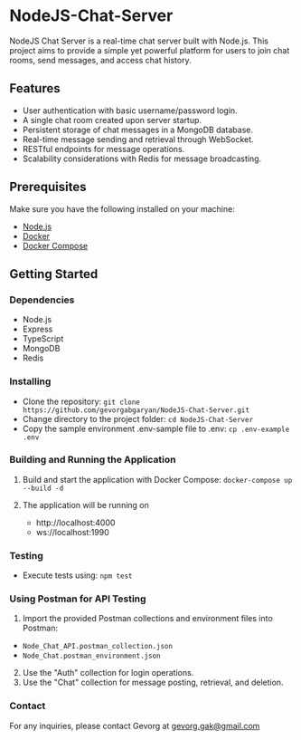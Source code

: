 # NodeJS-Chat-Server
NodeJS Chat Server is a real-time chat server built with Node.js. This project aims to provide a simple yet powerful platform for users to join chat rooms, send messages, and access chat history.

## Features

- User authentication with basic username/password login.
- A single chat room created upon server startup.
- Persistent storage of chat messages in a MongoDB database.
- Real-time message sending and retrieval through WebSocket.
- RESTful endpoints for message operations.
- Scalability considerations with Redis for message broadcasting.

## Prerequisites

Make sure you have the following installed on your machine:

- [Node.js](https://nodejs.org/)
- [Docker](https://www.docker.com/)
- [Docker Compose](https://docs.docker.com/compose/)

## Getting Started

### Dependencies

- Node.js
- Express
- TypeScript
- MongoDB
- Redis

### Installing
- Clone the repository: `git clone https://github.com/gevorgabgaryan/NodeJS-Chat-Server.git`
- Change directory to the project folder: `cd NodeJS-Chat-Server`
- Copy the sample environment  .env-sample  file to .env: `cp .env-example .env`


### Building and Running the Application

   1. Build and start the application with Docker Compose: `docker-compose up --build -d`

   2. The application will be running on
      -  http://localhost:4000
      -  ws://localhost:1990

### Testing

- Execute tests using: `npm test`

### Using Postman for API Testing

1. Import the provided Postman collections and environment files into Postman:
 - `Node_Chat_API.postman_collection.json`
 - `Node_Chat.postman_environment.json`
2. Use the "Auth" collection for login operations.
3. Use the "Chat" collection for message posting, retrieval, and deletion.
### Contact
   For any inquiries, please contact Gevorg
   at gevorg.gak@gmail.com